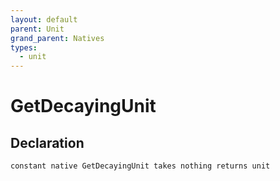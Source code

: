 ```yaml
---
layout: default
parent: Unit
grand_parent: Natives
types:
  - unit
---
```


# GetDecayingUnit

## Declaration

```
constant native GetDecayingUnit takes nothing returns unit
```